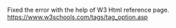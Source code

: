 Fixed the error with the help of W3 Html reference page. https://www.w3schools.com/tags/tag_option.asp
